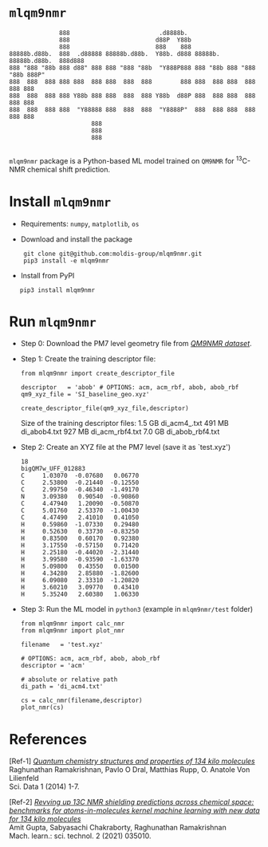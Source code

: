 # `mlqm9nmr`

```
              888                         .d8888b.                                 
              888                        d88P  Y88b                                
              888                        888    888                                
88888b.d88b.  888  .d88888 88888b.d88b.  Y88b. d888 88888b.  88888b.d88b.  888d888 
888 "888 "88b 888 d88" 888 888 "888 "88b  "Y888P888 888 "88b 888 "888 "88b 888P"   
888  888  888 888 888  888 888  888  888        888 888  888 888  888  888 888     
888  888  888 888 Y88b 888 888  888  888 Y88b  d88P 888  888 888  888  888 888     
888  888  888 888  "Y88888 888  888  888  "Y8888P"  888  888 888  888  888 888     
                       888                                                         
                       888                                                         
                       888                                                         
                                                                 
```

`mlqm9nmr` package is a Python-based ML model trained on `QM9NMR` for <sup>13</sup>C-NMR chemical shift prediction. 

# Install `mlqm9nmr` 

- Requirements: `numpy`, `matplotlib`, `os`

- Download and install the package
```
    git clone git@github.com:moldis-group/mlqm9nmr.git
    pip3 install -e mlqm9nmr
```
- Install from PyPI
```
   pip3 install mlqm9nmr
```

# Run `mlqm9nmr`

- Step 0: Download the PM7 level geometry file from [_QM9NMR dataset_](https://moldis-group.github.io/qm9nmr/).

- Step 1: Create the training descriptor file:

    ```
    from mlqm9nmr import create_descriptor_file

    descriptor   = 'abob' # OPTIONS: acm, acm_rbf, abob, abob_rbf
    qm9_xyz_file = 'SI_baseline_geo.xyz' 

    create_descriptor_file(qm9_xyz_file,descriptor)
    ```
    
    Size of the training descriptor files:
    1.5 GB    di_acm4_.txt
    491 MB    di_abob4.txt
    927 MB    di_acm_rbf4.txt
    7.0 GB    di_abob_rbf4.txt
    

- Step 2: Create an XYZ file at the PM7 level (save it as `test.xyz')
    ```
    18
    bigQM7w_UFF_012883
    C     1.03070  -0.07680   0.06770  
    C     2.53800  -0.21440  -0.12550  
    C     2.99750  -0.46340  -1.49170  
    N     3.09380   0.90540  -0.90860  
    C     4.47940   1.20090  -0.50870  
    C     5.01760   2.53370  -1.00430  
    C     4.47490   2.41010   0.41050  
    H     0.59860  -1.07330   0.29480  
    H     0.52630   0.33730  -0.83250  
    H     0.83500   0.60170   0.92380  
    H     3.17550  -0.57150   0.71420  
    H     2.25180  -0.44020  -2.31440  
    H     3.99580  -0.93590  -1.63370  
    H     5.09800   0.43550   0.01500  
    H     4.34280   2.85880  -1.82600  
    H     6.09080   2.33310  -1.20820  
    H     3.60210   3.09770   0.43410  
    H     5.35240   2.60380   1.06330 
    ```

 - Step 3: Run the ML model in `python3` (example in `mlqm9nmr/test` folder)

    ```
    from mlqm9nmr import calc_nmr
    from mlqm9nmr import plot_nmr

    filename   = 'test.xyz'

    # OPTIONS: acm, acm_rbf, abob, abob_rbf
    descriptor = 'acm' 

    # absolute or relative path  
    di_path = 'di_acm4.txt' 

    cs = calc_nmr(filename,descriptor)
    plot_nmr(cs)
    ```

# References
[Ref-1] [_Quantum chemistry structures and properties of 134 kilo molecules_](https://doi.org/10.1038/sdata.2014.22)
<br>Raghunathan Ramakrishnan, Pavlo O Dral, Matthias Rupp,  O. Anatole Von Lilienfeld
<br>Sci. Data 1 (2014) 1-7.

[Ref-2] [_Revving up 13C NMR shielding predictions across chemical space: benchmarks for atoms-in-molecules kernel machine learning with new data for 134 kilo molecules_](https://doi.org/10.1088/2632-2153/abe347)
<br>Amit Gupta, Sabyasachi Chakraborty, Raghunathan Ramakrishnan
<br>Mach. learn.: sci. technol. 2 (2021) 035010.    
